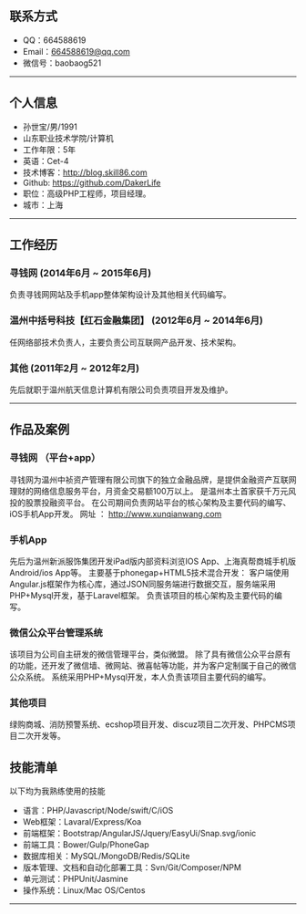 ## 联系方式

- QQ：664588619
- Email：664588619@qq.com 
- 微信号：baobaog521

---

## 个人信息

 * 孙世宝/男/1991 
 * 山东职业技术学院/计算机
 * 工作年限：5年
 * 英语：Cet-4
 * 技术博客：http://blog.skill86.com
 * Github: https://github.com/DakerLife
 * 职位：高级PHP工程师，项目经理。
 * 城市：上海

---

## 工作经历

### 寻钱网 (2014年6月 ~ 2015年6月)
负责寻钱网网站及手机app整体架构设计及其他相关代码编写。

### 温州中括号科技【红石金融集团】 (2012年6月 ~ 2014年6月)
任网络部技术负责人，主要负责公司互联网产品开发、技术架构。

 
### 其他 (2011年2月 ~ 2012年2月)
先后就职于温州航天信息计算机有限公司负责项目开发及维护。


---

## 作品及案例

### 寻钱网 （平台+app）
寻钱网为温州中祯资产管理有限公司旗下的独立金融品牌，是提供金融资产互联网理财的网络信息服务平台，月资金交易额100万以上。
是温州本土首家获千万元风投的股票投融资平台。
在公司期间负责网站平台的核心架构及主要代码的编写、iOS手机App开发。
网址 ： http://www.xunqianwang.com

### 手机App
先后为温州新派服饰集团开发iPad版内部资料浏览IOS App、上海真帮商城手机版Android/ios App等。
主要基于phonegap+HTML5技术混合开发：
客户端使用Angular.js框架作为核心库，通过JSON同服务端进行数据交互，服务端采用PHP+Mysql开发，基于Laravel框架。
负责该项目的核心架构及主要代码的编写。

### 微信公众平台管理系统
该项目为公司自主研发的微信管理平台，类似微盟。
除了具有微信公众平台原有的功能，还开发了微信墙、微网站、微喜帖等功能，并为客户定制属于自己的微信公众系统。
系统采用PHP+Mysql开发，本人负责该项目主要代码的编写。

### 其他项目
绿购商城、消防预警系统、ecshop项目开发、discuz项目二次开发、PHPCMS项目二次开发等。



## 技能清单


以下均为我熟练使用的技能

* 语言：PHP/Javascript/Node/swift/C/iOS
* Web框架：Lavaral/Express/Koa
* 前端框架：Bootstrap/AngularJS/Jquery/EasyUi/Snap.svg/ionic
* 前端工具：Bower/Gulp/PhoneGap
* 数据库相关：MySQL/MongoDB/Redis/SQLite
* 版本管理、文档和自动化部署工具：Svn/Git/Composer/NPM
* 单元测试：PHPUnit/Jasmine
* 操作系统：Linux/Mac OS/Centos


---
